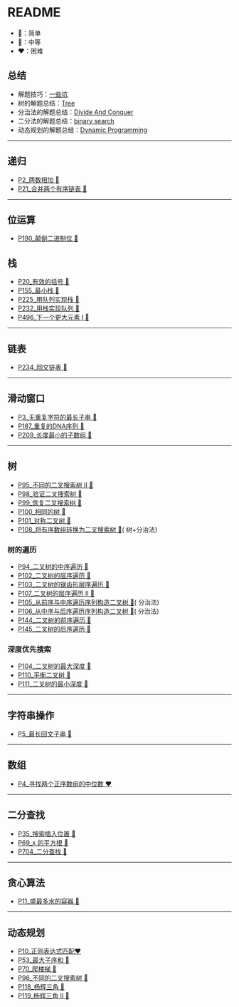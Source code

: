 # README

- 💚：简单
- 🧡：中等
- ❤️：困难

## 总结

- 解题技巧：[一些坑](./src/main/java/com/uyaki/leetcode/editor/cn/doc/summarize/Error.md)
- 树的解题总结：[Tree](./src/main/java/com/uyaki/leetcode/editor/cn/doc/summarize/Tree.md)
- 分治法的解题总结：[Divide And Conquer](./src/main/java/com/uyaki/leetcode/editor/cn/doc/summarize/DivideAndConquer.md)
- 二分法的解题总结：[binary search](./src/main/java/com/uyaki/leetcode/editor/cn/doc/summarize/BinarySearch.md)
- 动态规划的解题总结：[Dynamic Programming](./src/main/java/com/uyaki/leetcode/editor/cn/doc/summarize/DynamicProgramming.md)

---

## 递归

- [P2_两数相加 🧡](./src/main/java/com/uyaki/leetcode/editor/cn/doc/content/P2_AddTwoNumbers.md)
- [P21_合并两个有序链表 💚](./src/main/java/com/uyaki/leetcode/editor/cn/doc/content/P21_MergeTwoSortedLists.md)

---

## 位运算

- [P190_颠倒二进制位 💚](./src/main/java/com/uyaki/leetcode/editor/cn/doc/content/P190_ReverseBits.md)

## 栈

- [P20_有效的括号 💚](./src/main/java/com/uyaki/leetcode/editor/cn/doc/content/P20_ValidParentheses.md)
- [P155_最小栈 💚](./src/main/java/com/uyaki/leetcode/editor/cn/doc/content/P155_MinStack.md)
- [P225_用队列实现栈 💚](./src/main/java/com/uyaki/leetcode/editor/cn/doc/content/P225_ImplementStackUsingQueues.md)
- [P232_用栈实现队列 💚](./src/main/java/com/uyaki/leetcode/editor/cn/doc/content/P232_ImplementQueueUsingStacks.md)
- [P496_下一个更大元素 I 💚](./src/main/java/com/uyaki/leetcode/editor/cn/doc/content/P496_NextGreaterElementI.md)

---

## 链表

- [P234_回文链表 💚](./src/main/java/com/uyaki/leetcode/editor/cn/doc/content/P234_PalindromeLinkedList.md)

---

## 滑动窗口

- [P3_无重复字符的最长子串 🧡](./src/main/java/com/uyaki/leetcode/editor/cn/doc/content/P3_LongestSubstringWithoutRepeatingCharacters.md)
- [P187_重复的DNA序列 🧡](./src/main/java/com/uyaki/leetcode/editor/cn/doc/content/P187_RepeatedDnaSequences.md)
- [P209_长度最小的子数组 🧡](./src/main/java/com/uyaki/leetcode/editor/cn/doc/content/P209_MinimumSizeSubarraySum.md)

---

## 树

- [P95_不同的二叉搜索树 II 🧡](./src/main/java/com/uyaki/leetcode/editor/cn/doc/content/P95_UniqueBinarySearchTreesIi.md)
- [P98_验证二叉搜索树 🧡](./src/main/java/com/uyaki/leetcode/editor/cn/doc/content/P98_ValidateBinarySearchTree.md)
- [P99_恢复二叉搜索树 🧡](./src/main/java/com/uyaki/leetcode/editor/cn/doc/content/P99_RecoverBinarySearchTree.md)
- [P100_相同的树 💚](./src/main/java/com/uyaki/leetcode/editor/cn/doc/content/P100_SameTree.md)
- [P101_对称二叉树 💚](./src/main/java/com/uyaki/leetcode/editor/cn/doc/content/P101_SymmetricTree.md)
- [P108_将有序数组转换为二叉搜索树 💚](./src/main/java/com/uyaki/leetcode/editor/cn/doc/content/P108_ConvertSortedArrayToBinarySearchTree.md)(
  树+分治法)

### 树的遍历

- [P94_二叉树的中序遍历 💚](./src/main/java/com/uyaki/leetcode/editor/cn/doc/content/P94_BinaryTreeInorderTraversal.md)
- [P102_二叉树的层序遍历 🧡](./src/main/java/com/uyaki/leetcode/editor/cn/doc/content/P102_BinaryTreeLevelOrderTraversal.md)
- [P103_二叉树的锯齿形层序遍历 🧡](./src/main/java/com/uyaki/leetcode/editor/cn/doc/content/P103_BinaryTreeZigzagLevelOrderTraversal.md)
- [P107_二叉树的层序遍历 II 🧡](./src/main/java/com/uyaki/leetcode/editor/cn/doc/content/P107_BinaryTreeLevelOrderTraversalIi.md)
- [P105_从前序与中序遍历序列构造二叉树 🧡](./src/main/java/com/uyaki/leetcode/editor/cn/doc/content/P105_ConstructBinaryTreeFromPreorderAndInorderTraversal.md)(
  分治法)
- [P106_从中序与后序遍历序列构造二叉树 🧡](./src/main/java/com/uyaki/leetcode/editor/cn/doc/content/P106_ConstructBinaryTreeFromInorderAndPostorderTraversal.md)(
  分治法)
- [P144_二叉树的前序遍历 💚](./src/main/java/com/uyaki/leetcode/editor/cn/doc/content/P144_BinaryTreePreorderTraversal.md)
- [P145_二叉树的后序遍历 💚](./src/main/java/com/uyaki/leetcode/editor/cn/doc/content/P145_BinaryTreePostorderTraversal.md)

### 深度优先搜索

- [P104_二叉树的最大深度 💚](./src/main/java/com/uyaki/leetcode/editor/cn/doc/content/P104_MaximumDepthOfBinaryTree.md)
- [P110_平衡二叉树 💚](./src/main/java/com/uyaki/leetcode/editor/cn/doc/content/P110_BalancedBinaryTree.md)
- [P111_二叉树的最小深度 💚](./src/main/java/com/uyaki/leetcode/editor/cn/doc/content/P111_MinimumDepthOfBinaryTree.md)

---

## 字符串操作

- [P5_最长回文子串 🧡](./src/main/java/com/uyaki/leetcode/editor/cn/doc/content/P5_LongestPalindromicSubstring.md)

---

## 数组

- [P4_寻找两个正序数组的中位数 ❤️](./src/main/java/com/uyaki/leetcode/editor/cn/doc/content/P4_MedianOfTwoSortedArrays.md)

---

## 二分查找

- [P35_搜索插入位置 💚](./src/main/java/com/uyaki/leetcode/editor/cn/doc/content/P35_SearchInsertPosition.md)
- [P69_x 的平方根 💚](./src/main/java/com/uyaki/leetcode/editor/cn/doc/content/P69_Sqrtx.md)
- [P704_二分查找 💚](./src/main/java/com/uyaki/leetcode/editor/cn/doc/content/P704_BinarySearch.md)

---

## 贪心算法

- [P11_盛最多水的容器 🧡](./src/main/java/com/uyaki/leetcode/editor/cn/doc/content/P11_ContainerWithMostWater.md)

---

## 动态规划
- [P10_正则表达式匹配❤️](./src/main/java/com/uyaki/leetcode/editor/cn/doc/content/P10_RegularExpressionMatching.md)
- [P53_最大子序和 💚](./src/main/java/com/uyaki/leetcode/editor/cn/doc/content/P53_MaximumSubarray.md)
- [P70_爬楼梯 💚](./src/main/java/com/uyaki/leetcode/editor/cn/doc/content/P70_ClimbingStairs.md)
- [P96_不同的二叉搜索树 🧡](./src/main/java/com/uyaki/leetcode/editor/cn/doc/content/P96_UniqueBinarySearchTrees.md)
- [P118_杨辉三角 💚](./src/main/java/com/uyaki/leetcode/editor/cn/doc/content/P118_PascalsTriangle.md)
- [P119_杨辉三角 II 💚](./src/main/java/com/uyaki/leetcode/editor/cn/doc/content/P119_PascalsTriangleIi.md)